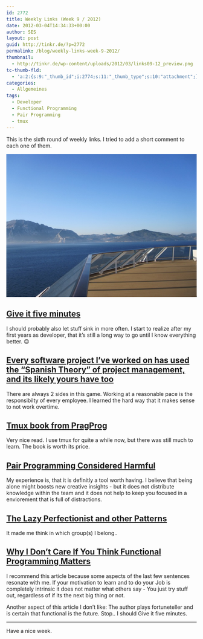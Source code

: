 ```yaml
---
id: 2772
title: Weekly Links (Week 9 / 2012)
date: 2012-03-04T14:34:33+00:00
author: SES
layout: post
guid: http://tinkr.de/?p=2772
permalink: /blog/weekly-links-week-9-2012/
thumbnail:
  - http://tinkr.de/wp-content/uploads/2012/03/links09-12_preview.png
tc-thumb-fld:
  - 'a:2:{s:9:"_thumb_id";i:2774;s:11:"_thumb_type";s:10:"attachment";}'
categories:
  - Allgemeines
tags:
  - Developer
  - Functional Programming
  - Pair Programming
  - tmux
---
```

This is the sixth round of weekly links. I tried to add a short comment to each one of them.

![Picture of the street of gibraltar](/assets/2012/03/links09-12.jpg)

## [Give it five minutes](http://37signals.com/svn/posts/3124-give-it-five-minutes)

I should probably also let stuff sink in more often. I start to realize after my first years as developer, that it&rsquo;s still a long way to go until I know everything better. 😉

## [Every software project I’ve worked on has used the &ldquo;Spanish Theory&rdquo; of project management, and its likely yours have too](http://www.dodgycoder.net/2012/03/every-software-project-ive-worked-on.html)

There are always 2 sides in this game. Working at a reasonable pace is the responsibilty of every employee. I learned the hard way that it makes sense to not work overtime.

## [Tmux book from PragProg](http://pragprog.com/book/bhtmux/tmux)

Very nice read. I use tmux for quite a while now, but there was still much to learn. The book is worth its price.

## [Pair Programming Considered Harmful](http://techcrunch.com/2012/03/03/pair-programming-considered-harmful/)

My experience is, that it is definitly a tool worth having. I believe that being alone might boosts new creative insights - but it does not distribute knowledge within the team and it does not help to keep you focused in a enviorement that is full of distractions.

## [The Lazy Perfectionist and other Patterns](http://unprotocols.org/blog:22)

It made me think in which group(s) I belong..

## [Why I Don’t Care If You Think Functional Programming Matters](http://onorioc.wordpress.com/2012/02/28/why-i-dont-care-if-you-think-functional-programming-matters/)

I recommend this article because some aspects of the last few sentences resonate with me. If your motivation to learn and to do your Job is completely intrinsic it does not matter what others say - You just try stuff out, regardless of if its the next big thing or not.

Another aspect of this article I don&rsquo;t like: The author plays fortuneteller and is certain that functional is the future. Stop.. I should Give it five minutes.

* * *

Have a nice week.
